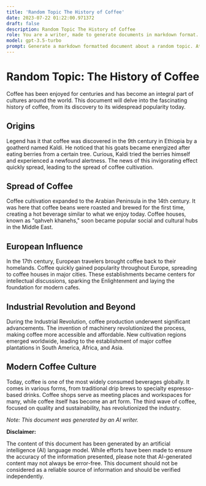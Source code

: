 ```yaml
---
title: 'Random Topic The History of Coffee'
date: 2023-07-22 01:22:00.971372
draft: false
description: Random Topic The History of Coffee
role: You are a writer, made to generate documents in markdown format. It is very important that all of the documents you generate are in valid markdown format.
model: gpt-3.5-turbo
prompt: Generate a markdown formatted document about a random topic. At the bottom, include a disclaimer explaining that the document was generated by you. The first line of the document should be the title. Make sure that the entire document is in proper markdown format, using a mix of various tags to make the document visually appealing.
---
```


# Random Topic: The History of Coffee

Coffee has been enjoyed for centuries and has become an integral part of cultures around the world. This document will delve into the fascinating history of coffee, from its discovery to its widespread popularity today.

## Origins

Legend has it that coffee was discovered in the 9th century in Ethiopia by a goatherd named Kaldi. He noticed that his goats became energized after eating berries from a certain tree. Curious, Kaldi tried the berries himself and experienced a newfound alertness. The news of this invigorating effect quickly spread, leading to the spread of coffee cultivation.

## Spread of Coffee

Coffee cultivation expanded to the Arabian Peninsula in the 14th century. It was here that coffee beans were roasted and brewed for the first time, creating a hot beverage similar to what we enjoy today. Coffee houses, known as "qahveh khanehs," soon became popular social and cultural hubs in the Middle East.

## European Influence

In the 17th century, European travelers brought coffee back to their homelands. Coffee quickly gained popularity throughout Europe, spreading to coffee houses in major cities. These establishments became centers for intellectual discussions, sparking the Enlightenment and laying the foundation for modern cafes.

## Industrial Revolution and Beyond

During the Industrial Revolution, coffee production underwent significant advancements. The invention of machinery revolutionized the process, making coffee more accessible and affordable. New cultivation regions emerged worldwide, leading to the establishment of major coffee plantations in South America, Africa, and Asia.

## Modern Coffee Culture

Today, coffee is one of the most widely consumed beverages globally. It comes in various forms, from traditional drip brews to specialty espresso-based drinks. Coffee shops serve as meeting places and workspaces for many, while coffee itself has become an art form. The third wave of coffee, focused on quality and sustainability, has revolutionized the industry.

*Note: This document was generated by an AI writer.*

**Disclaimer:**

The content of this document has been generated by an artificial intelligence (AI) language model. While efforts have been made to ensure the accuracy of the information presented, please note that AI-generated content may not always be error-free. This document should not be considered as a reliable source of information and should be verified independently.